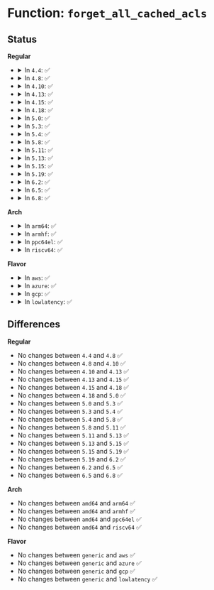 # Function: <code>forget_all_cached_acls</code>

## Status
<b>Regular</b>
<ul>
<li>
<details>
<summary>In <code>4.4</code>: ✅</summary>

```c
void forget_all_cached_acls(struct inode *inode);
```

**Collision:** Unique Global

**Inline:** No

**Transformation:** False

**Instances:**

```
In fs/posix_acl.c (ffffffff8126de80)
Location: fs/posix_acl.c:84
Inline: False
```
**Symbols:**

```
ffffffff8126de80-ffffffff8126df06: forget_all_cached_acls (STB_GLOBAL)
```
</details>
</li>
<li>
<details>
<summary>In <code>4.8</code>: ✅</summary>

```c
void forget_all_cached_acls(struct inode *inode);
```

**Collision:** Unique Global

**Inline:** No

**Transformation:** False

**Instances:**

```
In fs/posix_acl.c (ffffffff812997b0)
Location: fs/posix_acl.c:87
Inline: False
```
**Symbols:**

```
ffffffff812997b0-ffffffff81299817: forget_all_cached_acls (STB_GLOBAL)
```
</details>
</li>
<li>
<details>
<summary>In <code>4.10</code>: ✅</summary>

```c
void forget_all_cached_acls(struct inode *inode);
```

**Collision:** Unique Global

**Inline:** No

**Transformation:** False

**Instances:**

```
In fs/posix_acl.c (ffffffff812ae2d0)
Location: fs/posix_acl.c:87
Inline: False
Direct callers:
  - fs/fuse/dir.c:fuse_setattr
  - fs/fuse/dir.c:fuse_readdir
  - fs/fuse/dir.c:fuse_perm_getattr
  - fs/fuse/dir.c:fuse_update_attributes
  - fs/fuse/dir.c:fuse_dentry_revalidate
  - fs/fuse/inode.c:fuse_reverse_inval_inode
  - fs/fuse/acl.c:fuse_set_acl
```
**Symbols:**

```
ffffffff812ae2d0-ffffffff812ae337: forget_all_cached_acls (STB_GLOBAL)
```
</details>
</li>
<li>
<details>
<summary>In <code>4.13</code>: ✅</summary>

```c
void forget_all_cached_acls(struct inode *inode);
```

**Collision:** Unique Global

**Inline:** No

**Transformation:** False

**Instances:**

```
In fs/posix_acl.c (ffffffff812bb7f0)
Location: fs/posix_acl.c:88
Inline: False
Direct callers:
  - fs/fuse/dir.c:fuse_setattr
  - fs/fuse/dir.c:fuse_readdir
  - fs/fuse/dir.c:fuse_perm_getattr
  - fs/fuse/dir.c:fuse_update_attributes
  - fs/fuse/dir.c:fuse_dentry_revalidate
  - fs/fuse/inode.c:fuse_reverse_inval_inode
  - fs/fuse/acl.c:fuse_set_acl
```
**Symbols:**

```
ffffffff812bb7f0-ffffffff812bb856: forget_all_cached_acls (STB_GLOBAL)
```
</details>
</li>
<li>
<details>
<summary>In <code>4.15</code>: ✅</summary>

```c
void forget_all_cached_acls(struct inode *inode);
```

**Collision:** Unique Global

**Inline:** No

**Transformation:** False

**Instances:**

```
In fs/posix_acl.c (ffffffff812df0e0)
Location: fs/posix_acl.c:88
Inline: False
Direct callers:
  - fs/fuse/dir.c:fuse_getattr
  - fs/fuse/dir.c:fuse_setattr
  - fs/fuse/dir.c:fuse_readdir
  - fs/fuse/dir.c:fuse_perm_getattr
  - fs/fuse/dir.c:fuse_update_attributes
  - fs/fuse/dir.c:fuse_dentry_revalidate
  - fs/fuse/inode.c:fuse_reverse_inval_inode
  - fs/fuse/acl.c:fuse_set_acl
```
**Symbols:**

```
ffffffff812df0e0-ffffffff812df146: forget_all_cached_acls (STB_GLOBAL)
```
</details>
</li>
<li>
<details>
<summary>In <code>4.18</code>: ✅</summary>

```c
void forget_all_cached_acls(struct inode *inode);
```

**Collision:** Unique Global

**Inline:** No

**Transformation:** False

**Instances:**

```
In fs/posix_acl.c (ffffffff8130b070)
Location: fs/posix_acl.c:88
Inline: False
Direct callers:
  - fs/fuse/dir.c:fuse_getattr
  - fs/fuse/dir.c:fuse_setattr
  - fs/fuse/dir.c:fuse_readdir
  - fs/fuse/dir.c:fuse_perm_getattr
  - fs/fuse/dir.c:fuse_update_attributes
  - fs/fuse/dir.c:fuse_dentry_revalidate
  - fs/fuse/inode.c:fuse_reverse_inval_inode
  - fs/fuse/acl.c:fuse_set_acl
```
**Symbols:**

```
ffffffff8130b070-ffffffff8130b0e2: forget_all_cached_acls (STB_GLOBAL)
```
</details>
</li>
<li>
<details>
<summary>In <code>5.0</code>: ✅</summary>

```c
void forget_all_cached_acls(struct inode *inode);
```

**Collision:** Unique Global

**Inline:** No

**Transformation:** False

**Instances:**

```
In fs/posix_acl.c (ffffffff81320850)
Location: fs/posix_acl.c:88
Inline: False
Direct callers:
  - fs/fuse/dir.c:fuse_getattr
  - fs/fuse/dir.c:fuse_setattr
  - fs/fuse/dir.c:fuse_perm_getattr
  - fs/fuse/dir.c:fuse_update_attributes
  - fs/fuse/dir.c:fuse_dentry_revalidate
  - fs/fuse/inode.c:fuse_reverse_inval_inode
  - fs/fuse/acl.c:fuse_set_acl
  - fs/fuse/readdir.c:fuse_readdir
```
**Symbols:**

```
ffffffff81320850-ffffffff813208c2: forget_all_cached_acls (STB_GLOBAL)
```
</details>
</li>
<li>
<details>
<summary>In <code>5.3</code>: ✅</summary>

```c
void forget_all_cached_acls(struct inode *inode);
```

**Collision:** Unique Global

**Inline:** No

**Transformation:** False

**Instances:**

```
In fs/posix_acl.c (ffffffff81348100)
Location: fs/posix_acl.c:89
Inline: False
Direct callers:
  - fs/fuse/dir.c:fuse_getattr
  - fs/fuse/dir.c:fuse_setattr
  - fs/fuse/dir.c:fuse_perm_getattr
  - fs/fuse/dir.c:fuse_update_attributes
  - fs/fuse/dir.c:fuse_dentry_revalidate
  - fs/fuse/inode.c:fuse_reverse_inval_inode
  - fs/fuse/acl.c:fuse_set_acl
```
**Symbols:**

```
ffffffff81348100-ffffffff81348172: forget_all_cached_acls (STB_GLOBAL)
```
</details>
</li>
<li>
<details>
<summary>In <code>5.4</code>: ✅</summary>

```c
void forget_all_cached_acls(struct inode *inode);
```

**Collision:** Unique Global

**Inline:** No

**Transformation:** False

**Instances:**

```
In fs/posix_acl.c (ffffffff813603a0)
Location: fs/posix_acl.c:89
Inline: False
Direct callers:
  - fs/fuse/dir.c:fuse_getattr
  - fs/fuse/dir.c:fuse_setattr
  - fs/fuse/dir.c:fuse_perm_getattr
  - fs/fuse/dir.c:fuse_update_attributes
  - fs/fuse/dir.c:fuse_dentry_revalidate
  - fs/fuse/inode.c:fuse_reverse_inval_inode
  - fs/fuse/acl.c:fuse_set_acl
```
**Symbols:**

```
ffffffff813603a0-ffffffff81360412: forget_all_cached_acls (STB_GLOBAL)
```
</details>
</li>
<li>
<details>
<summary>In <code>5.8</code>: ✅</summary>

```c
void forget_all_cached_acls(struct inode *inode);
```

**Collision:** Unique Global

**Inline:** No

**Transformation:** False

**Instances:**

```
In fs/posix_acl.c (ffffffff813a5f10)
Location: fs/posix_acl.c:89
Inline: False
Direct callers:
  - fs/fuse/dir.c:fuse_getattr
  - fs/fuse/dir.c:fuse_setattr
  - fs/fuse/dir.c:fuse_permission
  - fs/fuse/dir.c:fuse_permission
  - fs/fuse/dir.c:fuse_permission
  - fs/fuse/dir.c:fuse_update_attributes
  - fs/fuse/dir.c:fuse_dentry_revalidate
  - fs/fuse/inode.c:fuse_reverse_inval_inode
  - fs/fuse/acl.c:fuse_set_acl
```
**Symbols:**

```
ffffffff813a5f10-ffffffff813a5fab: forget_all_cached_acls (STB_GLOBAL)
```
</details>
</li>
<li>
<details>
<summary>In <code>5.11</code>: ✅</summary>

```c
void forget_all_cached_acls(struct inode *inode);
```

**Collision:** Unique Global

**Inline:** No

**Transformation:** False

**Instances:**

```
In fs/posix_acl.c (ffffffff813b6c60)
Location: fs/posix_acl.c:89
Inline: False
Direct callers:
  - fs/fuse/dir.c:fuse_getattr
  - fs/fuse/dir.c:fuse_setattr
  - fs/fuse/dir.c:fuse_permission
  - fs/fuse/dir.c:fuse_permission
  - fs/fuse/dir.c:fuse_permission
  - fs/fuse/dir.c:fuse_update_attributes
  - fs/fuse/dir.c:fuse_dentry_revalidate
  - fs/fuse/inode.c:fuse_reverse_inval_inode
  - fs/fuse/acl.c:fuse_set_acl
```
**Symbols:**

```
ffffffff813b6c60-ffffffff813b6cfb: forget_all_cached_acls (STB_GLOBAL)
```
</details>
</li>
<li>
<details>
<summary>In <code>5.13</code>: ✅</summary>

```c
void forget_all_cached_acls(struct inode *inode);
```

**Collision:** Unique Global

**Inline:** No

**Transformation:** False

**Instances:**

```
In fs/posix_acl.c (ffffffff813bdcc0)
Location: fs/posix_acl.c:89
Inline: False
Direct callers:
  - fs/fuse/dir.c:fuse_getattr
  - fs/fuse/dir.c:fuse_setattr
  - fs/fuse/dir.c:fuse_permission
  - fs/fuse/dir.c:fuse_permission
  - fs/fuse/dir.c:fuse_permission
  - fs/fuse/dir.c:fuse_update_attributes
  - fs/fuse/dir.c:fuse_dentry_revalidate
  - fs/fuse/inode.c:fuse_reverse_inval_inode
  - fs/fuse/acl.c:fuse_set_acl
```
**Symbols:**

```
ffffffff813bdcc0-ffffffff813bdd5b: forget_all_cached_acls (STB_GLOBAL)
```
</details>
</li>
<li>
<details>
<summary>In <code>5.15</code>: ✅</summary>

```c
void forget_all_cached_acls(struct inode *inode);
```

**Collision:** Unique Global

**Inline:** No

**Transformation:** False

**Instances:**

```
In fs/posix_acl.c (ffffffff8140daf0)
Location: fs/posix_acl.c:100
Inline: False
Direct callers:
  - fs/fuse/dir.c:fuse_getattr
  - fs/fuse/dir.c:fuse_setattr
  - fs/fuse/dir.c:fuse_permission
  - fs/fuse/dir.c:fuse_permission
  - fs/fuse/dir.c:fuse_permission
  - fs/fuse/dir.c:fuse_update_attributes
  - fs/fuse/dir.c:fuse_dentry_revalidate
  - fs/fuse/inode.c:fuse_reverse_inval_inode
  - fs/fuse/acl.c:fuse_set_acl
```
**Symbols:**

```
ffffffff8140daf0-ffffffff8140db8b: forget_all_cached_acls (STB_GLOBAL)
```
</details>
</li>
<li>
<details>
<summary>In <code>5.19</code>: ✅</summary>

```c
void forget_all_cached_acls(struct inode *inode);
```

**Collision:** Unique Global

**Inline:** No

**Transformation:** False

**Instances:**

```
In fs/posix_acl.c (ffffffff81483080)
Location: fs/posix_acl.c:101
Inline: False
Direct callers:
  - fs/fuse/dir.c:fuse_getattr
  - fs/fuse/dir.c:fuse_setattr
  - fs/fuse/dir.c:fuse_permission
  - fs/fuse/dir.c:fuse_permission
  - fs/fuse/dir.c:fuse_permission
  - fs/fuse/dir.c:fuse_update_attributes
  - fs/fuse/dir.c:fuse_dentry_revalidate
  - fs/fuse/inode.c:fuse_reverse_inval_inode
  - fs/fuse/acl.c:fuse_set_acl
```
**Symbols:**

```
ffffffff81483080-ffffffff81483128: forget_all_cached_acls (STB_GLOBAL)
```
</details>
</li>
<li>
<details>
<summary>In <code>6.2</code>: ✅</summary>

```c
void forget_all_cached_acls(struct inode *inode);
```

**Collision:** Unique Global

**Inline:** No

**Transformation:** False

**Instances:**

```
In fs/posix_acl.c (ffffffff81516310)
Location: fs/posix_acl.c:107
Inline: False
Direct callers:
  - fs/fuse/dir.c:fuse_getattr
  - fs/fuse/dir.c:fuse_setattr
  - fs/fuse/dir.c:fuse_permission
  - fs/fuse/dir.c:fuse_permission
  - fs/fuse/dir.c:fuse_permission
  - fs/fuse/dir.c:fuse_update_attributes
  - fs/fuse/dir.c:fuse_dentry_revalidate
  - fs/fuse/inode.c:fuse_reverse_inval_inode
  - fs/fuse/acl.c:fuse_set_acl
```
**Symbols:**

```
ffffffff81516310-ffffffff815163b8: forget_all_cached_acls (STB_GLOBAL)
```
</details>
</li>
<li>
<details>
<summary>In <code>6.5</code>: ✅</summary>

```c
void forget_all_cached_acls(struct inode *inode);
```

**Collision:** Unique Global

**Inline:** No

**Transformation:** False

**Instances:**

```
In fs/posix_acl.c (ffffffff8154dc90)
Location: fs/posix_acl.c:108
Inline: False
Direct callers:
  - fs/fuse/dir.c:fuse_getattr
  - fs/fuse/dir.c:fuse_setattr
  - fs/fuse/dir.c:fuse_permission
  - fs/fuse/dir.c:fuse_permission
  - fs/fuse/dir.c:fuse_permission
  - fs/fuse/dir.c:fuse_update_attributes
  - fs/fuse/dir.c:fuse_dentry_revalidate
  - fs/fuse/inode.c:fuse_reverse_inval_inode
  - fs/fuse/acl.c:fuse_set_acl
```
**Symbols:**

```
ffffffff8154dc90-ffffffff8154dd3a: forget_all_cached_acls (STB_GLOBAL)
```
</details>
</li>
<li>
<details>
<summary>In <code>6.8</code>: ✅</summary>

```c
void forget_all_cached_acls(struct inode *inode);
```

**Collision:** Unique Global

**Inline:** No

**Transformation:** False

**Instances:**

```
In fs/posix_acl.c (ffffffff81583ae0)
Location: fs/posix_acl.c:108
Inline: False
Direct callers:
  - fs/fuse/dir.c:fuse_setattr
  - fs/fuse/dir.c:fuse_permission
  - fs/fuse/dir.c:fuse_permission
  - fs/fuse/dir.c:fuse_permission
  - fs/fuse/dir.c:fuse_update_get_attr
  - fs/fuse/dir.c:fuse_dentry_revalidate
  - fs/fuse/inode.c:fuse_reverse_inval_inode
  - fs/fuse/acl.c:fuse_set_acl
```
**Symbols:**

```
ffffffff81583ae0-ffffffff81583b8a: forget_all_cached_acls (STB_GLOBAL)
```
</details>
</li>
</ul>
<b>Arch</b>
<ul>
<li>
<details>
<summary>In <code>arm64</code>: ✅</summary>

```c
void forget_all_cached_acls(struct inode *inode);
```

**Collision:** Unique Global

**Inline:** No

**Transformation:** False

**Instances:**

```
In fs/posix_acl.c (ffff800010426700)
Location: fs/posix_acl.c:89
Inline: False
Direct callers:
  - fs/fuse/dir.c:fuse_getattr
  - fs/fuse/dir.c:fuse_setattr
  - fs/fuse/dir.c:fuse_perm_getattr
  - fs/fuse/dir.c:fuse_update_attributes
  - fs/fuse/dir.c:fuse_dentry_revalidate
  - fs/fuse/inode.c:fuse_reverse_inval_inode
  - fs/fuse/acl.c:fuse_set_acl
  - fs/fuse/readdir.c:parse_dirplusfile
```
**Symbols:**

```
ffff800010426700-ffff800010426734: forget_all_cached_acls (STB_GLOBAL)
```
</details>
</li>
<li>
<details>
<summary>In <code>armhf</code>: ✅</summary>

```c
void forget_all_cached_acls(struct inode *inode);
```

**Collision:** Unique Global

**Inline:** No

**Transformation:** False

**Instances:**

```
In fs/posix_acl.c (c05ef2f4)
Location: fs/posix_acl.c:89
Inline: False
Direct callers:
  - fs/fuse/dir.c:fuse_setattr
  - fs/fuse/dir.c:fuse_perm_getattr
  - fs/fuse/dir.c:fuse_dentry_revalidate
  - fs/fuse/inode.c:fuse_reverse_inval_inode
  - fs/fuse/acl.c:fuse_set_acl
  - fs/fuse/readdir.c:parse_dirplusfile
```
**Symbols:**

```
c05ef2f4-c05ef320: forget_all_cached_acls (STB_GLOBAL)
```
</details>
</li>
<li>
<details>
<summary>In <code>ppc64el</code>: ✅</summary>

```c
void forget_all_cached_acls(struct inode *inode);
```

**Collision:** Unique Global

**Inline:** No

**Transformation:** False

**Instances:**

```
In fs/posix_acl.c (c000000000535b60)
Location: fs/posix_acl.c:89
Inline: False
Direct callers:
  - fs/fuse/dir.c:fuse_getattr
  - fs/fuse/dir.c:fuse_setattr
  - fs/fuse/dir.c:fuse_perm_getattr
  - fs/fuse/dir.c:fuse_update_attributes
  - fs/fuse/dir.c:fuse_dentry_revalidate
  - fs/fuse/inode.c:fuse_reverse_inval_inode
  - fs/fuse/acl.c:fuse_set_acl
  - fs/fuse/readdir.c:parse_dirplusfile
```
**Symbols:**

```
c000000000535b60-c000000000535c70: forget_all_cached_acls (STB_GLOBAL)
```
</details>
</li>
<li>
<details>
<summary>In <code>riscv64</code>: ✅</summary>

```c
void forget_all_cached_acls(struct inode *inode);
```

**Collision:** Unique Global

**Inline:** No

**Transformation:** False

**Instances:**

```
In fs/posix_acl.c (ffffffe0002c4a44)
Location: fs/posix_acl.c:89
Inline: False
Direct callers:
  - fs/fuse/dir.c:fuse_getattr
  - fs/fuse/dir.c:fuse_setattr
  - fs/fuse/dir.c:fuse_perm_getattr
  - fs/fuse/dir.c:fuse_update_attributes
  - fs/fuse/dir.c:fuse_dentry_revalidate
  - fs/fuse/inode.c:fuse_reverse_inval_inode
  - fs/fuse/acl.c:fuse_set_acl
  - fs/fuse/readdir.c:fuse_readdir_uncached
```
**Symbols:**

```
ffffffe0002c4a44-ffffffe0002c4a7c: forget_all_cached_acls (STB_GLOBAL)
```
</details>
</li>
</ul>
<b>Flavor</b>
<ul>
<li>
<details>
<summary>In <code>aws</code>: ✅</summary>

```c
void forget_all_cached_acls(struct inode *inode);
```

**Collision:** Unique Global

**Inline:** No

**Transformation:** False

**Instances:**

```
In fs/posix_acl.c (ffffffff81358980)
Location: fs/posix_acl.c:89
Inline: False
Direct callers:
  - fs/fuse/dir.c:fuse_getattr
  - fs/fuse/dir.c:fuse_setattr
  - fs/fuse/dir.c:fuse_perm_getattr
  - fs/fuse/dir.c:fuse_update_attributes
  - fs/fuse/dir.c:fuse_dentry_revalidate
  - fs/fuse/inode.c:fuse_reverse_inval_inode
  - fs/fuse/acl.c:fuse_set_acl
```
**Symbols:**

```
ffffffff81358980-ffffffff813589f2: forget_all_cached_acls (STB_GLOBAL)
```
</details>
</li>
<li>
<details>
<summary>In <code>azure</code>: ✅</summary>

```c
void forget_all_cached_acls(struct inode *inode);
```

**Collision:** Unique Global

**Inline:** No

**Transformation:** False

**Instances:**

```
In fs/posix_acl.c (ffffffff81349630)
Location: fs/posix_acl.c:89
Inline: False
Direct callers:
  - fs/fuse/dir.c:fuse_getattr
  - fs/fuse/dir.c:fuse_setattr
  - fs/fuse/dir.c:fuse_perm_getattr
  - fs/fuse/dir.c:fuse_update_attributes
  - fs/fuse/dir.c:fuse_dentry_revalidate
  - fs/fuse/inode.c:fuse_reverse_inval_inode
  - fs/fuse/acl.c:fuse_set_acl
```
**Symbols:**

```
ffffffff81349630-ffffffff813496a2: forget_all_cached_acls (STB_GLOBAL)
```
</details>
</li>
<li>
<details>
<summary>In <code>gcp</code>: ✅</summary>

```c
void forget_all_cached_acls(struct inode *inode);
```

**Collision:** Unique Global

**Inline:** No

**Transformation:** False

**Instances:**

```
In fs/posix_acl.c (ffffffff81356450)
Location: fs/posix_acl.c:89
Inline: False
Direct callers:
  - fs/fuse/dir.c:fuse_getattr
  - fs/fuse/dir.c:fuse_setattr
  - fs/fuse/dir.c:fuse_perm_getattr
  - fs/fuse/dir.c:fuse_update_attributes
  - fs/fuse/dir.c:fuse_dentry_revalidate
  - fs/fuse/inode.c:fuse_reverse_inval_inode
  - fs/fuse/acl.c:fuse_set_acl
```
**Symbols:**

```
ffffffff81356450-ffffffff813564c2: forget_all_cached_acls (STB_GLOBAL)
```
</details>
</li>
<li>
<details>
<summary>In <code>lowlatency</code>: ✅</summary>

```c
void forget_all_cached_acls(struct inode *inode);
```

**Collision:** Unique Global

**Inline:** No

**Transformation:** False

**Instances:**

```
In fs/posix_acl.c (ffffffff81369b30)
Location: fs/posix_acl.c:89
Inline: False
Direct callers:
  - fs/fuse/dir.c:fuse_getattr
  - fs/fuse/dir.c:fuse_setattr
  - fs/fuse/dir.c:fuse_perm_getattr
  - fs/fuse/dir.c:fuse_update_attributes
  - fs/fuse/dir.c:fuse_dentry_revalidate
  - fs/fuse/inode.c:fuse_reverse_inval_inode
  - fs/fuse/acl.c:fuse_set_acl
```
**Symbols:**

```
ffffffff81369b30-ffffffff81369ba2: forget_all_cached_acls (STB_GLOBAL)
```
</details>
</li>
</ul>

## Differences
<b>Regular</b>
<ul>
<li>
No changes between <code>4.4</code> and <code>4.8</code> ✅
</li>
<li>
No changes between <code>4.8</code> and <code>4.10</code> ✅
</li>
<li>
No changes between <code>4.10</code> and <code>4.13</code> ✅
</li>
<li>
No changes between <code>4.13</code> and <code>4.15</code> ✅
</li>
<li>
No changes between <code>4.15</code> and <code>4.18</code> ✅
</li>
<li>
No changes between <code>4.18</code> and <code>5.0</code> ✅
</li>
<li>
No changes between <code>5.0</code> and <code>5.3</code> ✅
</li>
<li>
No changes between <code>5.3</code> and <code>5.4</code> ✅
</li>
<li>
No changes between <code>5.4</code> and <code>5.8</code> ✅
</li>
<li>
No changes between <code>5.8</code> and <code>5.11</code> ✅
</li>
<li>
No changes between <code>5.11</code> and <code>5.13</code> ✅
</li>
<li>
No changes between <code>5.13</code> and <code>5.15</code> ✅
</li>
<li>
No changes between <code>5.15</code> and <code>5.19</code> ✅
</li>
<li>
No changes between <code>5.19</code> and <code>6.2</code> ✅
</li>
<li>
No changes between <code>6.2</code> and <code>6.5</code> ✅
</li>
<li>
No changes between <code>6.5</code> and <code>6.8</code> ✅
</li>
</ul>
<b>Arch</b>
<ul>
<li>
No changes between <code>amd64</code> and <code>arm64</code> ✅
</li>
<li>
No changes between <code>amd64</code> and <code>armhf</code> ✅
</li>
<li>
No changes between <code>amd64</code> and <code>ppc64el</code> ✅
</li>
<li>
No changes between <code>amd64</code> and <code>riscv64</code> ✅
</li>
</ul>
<b>Flavor</b>
<ul>
<li>
No changes between <code>generic</code> and <code>aws</code> ✅
</li>
<li>
No changes between <code>generic</code> and <code>azure</code> ✅
</li>
<li>
No changes between <code>generic</code> and <code>gcp</code> ✅
</li>
<li>
No changes between <code>generic</code> and <code>lowlatency</code> ✅
</li>
</ul>
